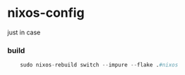 # nixos-config

just in case

### build
```nix
	sudo nixos-rebuild switch --impure --flake .#nixos
```